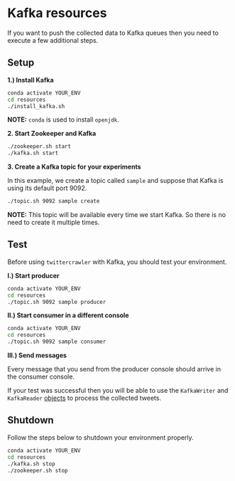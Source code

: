 # Kafka resources

If you want to push the collected data to Kafka queues then you need to execute a few additional steps.

## Setup

**1.) Install Kafka**

```bash
conda activate YOUR_ENV
cd resources
./install_kafka.sh
```

**NOTE:** `conda` is used to install `openjdk`.

**2. Start Zookeeper and Kafka**

```bash
./zookeeper.sh start
./kafka.sh start
```

**3. Create a Kafka topic for your experiments**

In this example, we create a topic called `sample` and suppose that Kafka is using its default port 9092.

```bash
./topic.sh 9092 sample create
```
**NOTE:** This topic will be available every time we start Kafka. So there is no need to create it multiple times.

## Test

Before using `twittercrawler` with Kafka, you should test your environment.

**I.) Start producer**

```bash
conda activate YOUR_ENV
cd resources
./topic.sh 9092 sample producer
```

**II.) Start consumer in a different console**

```bash
conda activate YOUR_ENV
cd resources
./topic.sh 9092 sample consumer
```

**III.) Send messages**

Every message that you send from the producer console should arrive in the consumer console.

If your test was successful then you will be able to use the `KafkaWriter` and `KafkaReader` [objects](../twittercrawler/data_io.py) to process the collected tweets.

## Shutdown

Follow the steps below to shutdown your environment properly.

```bash
conda activate YOUR_ENV
cd resources
./kafka.sh stop
./zookeeper.sh stop
```